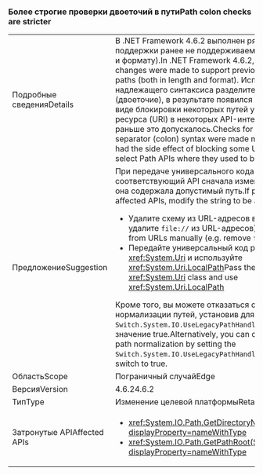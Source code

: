### <a name="path-colon-checks-are-stricter"></a><span data-ttu-id="4ab0a-101">Более строгие проверки двоеточий в пути</span><span class="sxs-lookup"><span data-stu-id="4ab0a-101">Path colon checks are stricter</span></span>

|   |   |
|---|---|
|<span data-ttu-id="4ab0a-102">Подробные сведения</span><span class="sxs-lookup"><span data-stu-id="4ab0a-102">Details</span></span>|<span data-ttu-id="4ab0a-103">В .NET Framework 4.6.2 выполнен ряд изменений для поддержки ранее не поддерживаемых путей (по длине и формату).</span><span class="sxs-lookup"><span data-stu-id="4ab0a-103">In .NET Framework 4.6.2, a number of changes were made to support previously unsupported paths (both in length and format).</span></span> <span data-ttu-id="4ab0a-104">Исправлены проверки надлежащего синтаксиса разделителя диска (двоеточие), в результате появился побочный эффект в виде блокировки некоторых путей универсального кода ресурса (URI) в некоторых API-интерфейсах пути, где раньше это допускалось.</span><span class="sxs-lookup"><span data-stu-id="4ab0a-104">Checks for proper drive separator (colon) syntax were made more correct, which had the side effect of blocking some URI paths in a few select Path APIs where they used to be tolerated.</span></span>|
|<span data-ttu-id="4ab0a-105">Предложение</span><span class="sxs-lookup"><span data-stu-id="4ab0a-105">Suggestion</span></span>|<span data-ttu-id="4ab0a-106">При передаче универсального кода ресурса (URI) в соответствующий API сначала измените строку, чтобы она содержала допустимый путь.</span><span class="sxs-lookup"><span data-stu-id="4ab0a-106">If passing a URI to affected APIs, modify the string to be a legal path first.</span></span><ul><li><span data-ttu-id="4ab0a-107">Удалите схему из URL-адресов вручную (например, удалите <code>file://</code> из URL-адресов)</span><span class="sxs-lookup"><span data-stu-id="4ab0a-107">Remove the scheme from URLs manually (e.g. remove <code>file://</code> from URLs)</span></span></li><li><span data-ttu-id="4ab0a-108">Передайте универсальный код ресурса (URI) в класс <xref:System.Uri> и используйте <xref:System.Uri.LocalPath></span><span class="sxs-lookup"><span data-stu-id="4ab0a-108">Pass the URI to the <xref:System.Uri> class and use <xref:System.Uri.LocalPath></span></span></li></ul><span data-ttu-id="4ab0a-109">Кроме того, вы можете отказаться от новой нормализации путей, установив для переключателя <code>Switch.System.IO.UseLegacyPathHandling</code> AppContext значение true.</span><span class="sxs-lookup"><span data-stu-id="4ab0a-109">Alternatively, you can opt out of the new path normalization by setting the <code>Switch.System.IO.UseLegacyPathHandling</code> AppContext switch to true.</span></span>|
|<span data-ttu-id="4ab0a-110">Область</span><span class="sxs-lookup"><span data-stu-id="4ab0a-110">Scope</span></span>|<span data-ttu-id="4ab0a-111">Пограничный случай</span><span class="sxs-lookup"><span data-stu-id="4ab0a-111">Edge</span></span>|
|<span data-ttu-id="4ab0a-112">Версия</span><span class="sxs-lookup"><span data-stu-id="4ab0a-112">Version</span></span>|<span data-ttu-id="4ab0a-113">4.6.2</span><span class="sxs-lookup"><span data-stu-id="4ab0a-113">4.6.2</span></span>|
|<span data-ttu-id="4ab0a-114">Тип</span><span class="sxs-lookup"><span data-stu-id="4ab0a-114">Type</span></span>|<span data-ttu-id="4ab0a-115">Изменение целевой платформы</span><span class="sxs-lookup"><span data-stu-id="4ab0a-115">Retargeting</span></span>|
|<span data-ttu-id="4ab0a-116">Затронутые API</span><span class="sxs-lookup"><span data-stu-id="4ab0a-116">Affected APIs</span></span>|<ul><li><xref:System.IO.Path.GetDirectoryName(System.String)?displayProperty=nameWithType></li><li><xref:System.IO.Path.GetPathRoot(System.String)?displayProperty=nameWithType></li></ul>|

